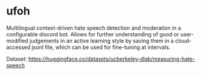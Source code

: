 # ufoh
Multilingual context-driven hate speech detection and moderation in a configurable discord bot.
Allows for further understanding of good or user-modified judgements in an active learning style by saving them in a cloud-accessed jsonl file, which can be used for fine-tuning at intervals.

Dataset: https://huggingface.co/datasets/ucberkeley-dlab/measuring-hate-speech
